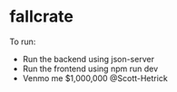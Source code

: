# fallcrate

To run:
* Run the backend using json-server
* Run the frontend using npm run dev
* Venmo me $1,000,000 @Scott-Hetrick

